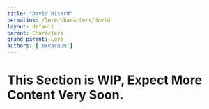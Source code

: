 ```yaml
---
title: "David Bisard"
permalink: /lore/characters/david
layout: default
parent: Characters
grand_parent: Lore
authors: ['exvacuum']
---
```


# This Section is WIP, Expect More Content Very Soon.
